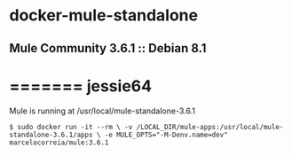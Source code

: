 # docker-mule-standalone

## Mule Community 3.6.1 :: Debian 8.1

=======
jessie64
=======

Mule is running at /usr/local/mule-standalone-3.6.1

``
$ sudo docker run -it --rm \
-v /LOCAL_DIR/mule-apps:/usr/local/mule-standalone-3.6.1/apps \
-e MULE_OPTS="-M-Denv.name=dev" marcelocorreia/mule:3.6.1
``
